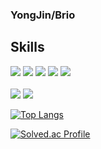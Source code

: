 ### YongJin/Brio

## Skills
<div>
  <img src="https://img.shields.io/badge/Spring Boot-6DB33F?style=for-the-badge&logo=Spring%20Boot&logoColor=white"> 
  <img src="https://img.shields.io/badge/Spring Security-6DB33F?style=for-the-badge&logo=Spring%20Security&logoColor=white"> 
  <img src="https://img.shields.io/badge/mysql-4479A1?style=for-the-badge&logo=mysql&logoColor=white"> 
  <img src="https://img.shields.io/badge/Docker-2496ED?style=for-the-badge&logo=Docker&logoColor=white"> 
  <img src="https://img.shields.io/badge/Kubernetes-326CE5?style=for-the-badge&logo=Kubernetes&logoColor=white">
  <br>
  <br>
  <img src="https://img.shields.io/badge/java-007396?style=for-the-badge&logo=java&logoColor=white"> 
  <img src="https://img.shields.io/badge/c++-00599C?style=for-the-badge&logo=c%2B%2B&logoColor=white">
</div>



[![Top Langs](https://github-readme-stats.vercel.app/api/top-langs/?username=Brio-yj&layout=compact)](https://github.com/Brio-yj/github-readme-stats)


[![Solved.ac Profile](http://mazassumnida.wtf/api/v2/generate_badge?boj=whdydwls1595)](https://solved.ac/whdydwls1595/)


<!--
**Brio-yj/Brio-yj** is a ✨ _special_ ✨ repository because its `README.md` (this file) appears on your GitHub profile.

Here are some ideas to get you started:

- 🔭 I’m currently working on ...
- 🌱 I’m currently learning ...
- 👯 I’m looking to collaborate on ...
- 🤔 I’m looking for help with ...
- 💬 Ask me about ...
- 📫 How to reach me: ...
- 😄 Pronouns: ...
- ⚡ Fun fact: ...
-->
